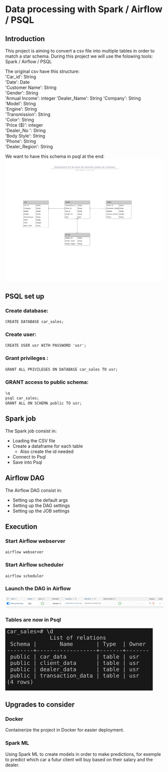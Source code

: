 # Data processing with Spark / Airflow / PSQL 

## Introduction

This project is aiming to convert a csv file into multiple tables in order to match a star schema.
During this project we will use the folowing tools: Spark / Airflow / PSQL

The original csv have this structure:  
'Car_id': String  
'Date': Date  
'Customer Name': String  
'Gender': String  
'Annual Income': integer 
'Dealer_Name': String 
'Company': String  
'Model': String  
'Engine': String  
'Transmission': String  
'Color': String  
'Price ($)': integer  
'Dealer_No ': String  
'Body Style': String  
'Phone': String  
'Dealer_Region': String  

We want to have this schema in psql at the end:
![image](/assets/MCD.png)

## PSQL set up

### Create database:
```
CREATE DATABASE car_sales;
```
### Create user:
```
CREATE USER usr WITH PASSWORD 'usr';
```
### Grant privileges :
```
GRANT ALL PRIVILEGES ON DATABASE car_sales TO usr;
```
### GRANT access to public schema:
```
\q
psql car_sales;
GRANT ALL ON SCHEMA public TO usr;
```

## Spark job
The Spark job consist in:  
- Loading the CSV file
- Create a dataframe for each table
   - Also create the id needed
- Connect to Psql
- Save into Psql


## Airflow DAG
The Airflow DAG consist in:  
- Setting up the default args
- Setting up the DAG settings
- Setting up the JOB settings

## Execution

### Start Airflow webserver
```
airflow webserver
```

### Start Airflow scheduler
```
airflow scheduler
```

### Launch the DAG in Airflow
![image](/assets/airflow.png)

### Tables are now in Psql
![image](/assets/database.png)

## Upgrades to consider

### Docker
Containerize the project in Docker for easier deployment.

### Spark ML
Using Spark ML to create models in order to make predictions, for exemple to predict which car a futur client will buy based on their salary and the dealer.
